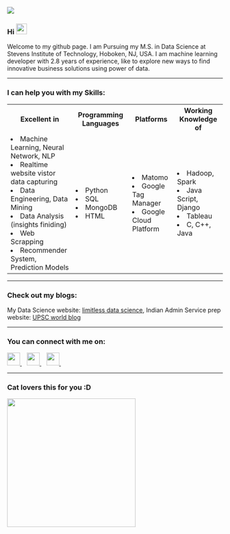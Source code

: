 
<!---- Display count of visitors ---->
![](https://visitor-badge.glitch.me/badge?page_id=Yogeshnaik1190.Yogeshnaik1190)
<!--
**Yogeshnaik1190/Yogeshnaik1190** is a ✨ _special_ ✨ repository because its `README.md` (this file) appears on your GitHub profile.
-->
### Hi <img src="https://media.giphy.com/media/hvRJCLFzcasrR4ia7z/giphy.gif" width="25px">

<!--- Introduction ------>
Welcome to my github page. I am Pursuing my M.S. in Data Science at Stevens Institute of Technology, Hoboken, NJ, USA. I am machine learning developer with 2.8 years of experience, like to explore new ways to find innovative business solutions using power of data. 
<hr>

### I can help you with my Skills:

<table>
  <tr>
    <th>Excellent in</th>
    <th>Programming Languages</th>
    <th>Platforms</th>
    <th>Working Knowledge of</th>
  </tr>
  
  <tr>
    <td>
        <li>Machine Learning, Neural Network, NLP 
        <li>Realtime website vistor data capturing
        <li>Data Engineering, Data Mining
        <li>Data Analysis (insights finiding)
        <li>Web Scrapping 
        <li>Recommender System, Prediction Models
    </td>
    <td>
        <li>Python 
        <li>SQL
        <li>MongoDB
        <li>HTML 
    </td>
    <td>
        <li>Matomo 
        <li>Google Tag Manager
        <li>Google Cloud Platform
    </td>
     <td>
        <li>Hadoop, Spark 
        <li>Java Script, Django
        <li>Tableau 
        <li>C, C++, Java
    </td>
  </tr>
</table>

<hr>

### Check out my blogs:

My Data Science website: [limitless data science](https://limitlessdatascience.wordpress.com/), Indian Admin Service prep website: [UPSC world blog](https://upscbrigadeblog.wordpress.com/)
<hr>

### You can connect with me on:
<!-- Logos  --->
<div>
    <a href="https://www.linkedin.com/in/yogeshprofile">
      <img width="30px" src="https://raw.githubusercontent.com/peterthehan/peterthehan/master/assets/linkedin.svg" />
    </a>&nbsp;&nbsp;
    <a href="mailto: yogeshnaik1190@gmail.com">
        <img src="https://image.flaticon.com/icons/png/512/732/732200.png" width="30px">
    </a>&nbsp;&nbsp;
    <a href="https://github.com/Yogeshnaik1190">
        <img src="https://image.flaticon.com/icons/png/512/25/25657.png" width="30px">
    </a>&nbsp;&nbsp;
</div>

<!---------- --------------->
<hr>

### Cat lovers this for you :D
<img src="https://media.giphy.com/media/vFKqnCdLPNOKc/giphy.gif" width="300" height="300" />
